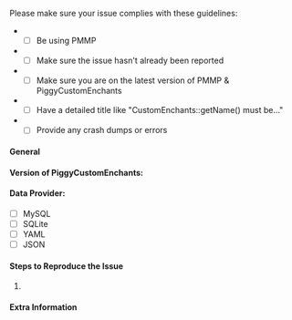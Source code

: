 <!-- DO NOT REMOVE THIS:
failing to complete the required fields will result in the issue being closed due to insufficient information.
-->
Please make sure your issue complies with these guidelines:
- * [ ] Be using PMMP
- * [ ] Make sure the issue hasn't already been reported
- * [ ] Make sure you are on the latest version of PMMP & PiggyCustomEnchants
- * [ ] Have a detailed title like "CustomEnchants::getName() must be..."
- * [ ] Provide any crash dumps or errors

#### **General**
<!-- Briefly describe what is wrong. -->

#### **Version of PiggyCustomEnchants:**
<!-- Do /version PiggyCustomEnchants to check, do not input "latest". -->

#### **Data Provider:**
<!-- What are you currently using to save data? -->
- [ ] MySQL
- [ ] SQLite
- [ ] YAML
- [ ] JSON

#### **Steps to Reproduce the Issue**
<!-- How do you reproduce the issue? -->
1.

#### **Extra Information**
<!-- Anything else we should know? -->
